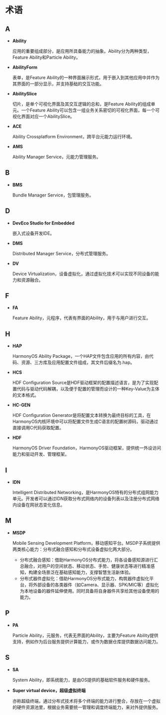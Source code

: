 # 术语<a name="ZH-CN_TOPIC_0000001053048859"></a>

## A<a name="zh-cn_topic_0000001050749051_section1679023922312"></a>

-   **Ability**

    应用的重要组成部分，是应用所具备能力的抽象。Ability分为两种类型，Feature Ability和Particle Ability。


-   **AbilityForm**

    表单，是Feature Ability的一种界面展示形式，用于嵌入到其他应用中并作为其界面的一部分显示，并支持基础的交互功能。


-   **AbilitySlice**

    切片，是单个可视化界面及其交互逻辑的总和，是Feature Ability的组成单元。一个Feature Ability可以包含一组业务关系密切的可视化界面，每一个可视化界面对应一个AbilitySlice。

-   **ACE**

    Ability Crossplatform Environment，跨平台元能力运行环境。

-   **AMS**

    Ability Manager Service，元能力管理服务。


## B<a name="zh-cn_topic_0000001050749051_section62182102017"></a>

-   **BMS**

    Bundle Manager Service，包管理服务。


## D<a name="zh-cn_topic_0000001050749051_section1670294920236"></a>

-   **DevEco Studio for Embedded**

    嵌入式设备开发IDE。

-   **DMS**

    Distributed Manager Service，分布式管理服务。

-   **DV**

    Device Virtualization，设备虚拟化，通过虚拟化技术可以实现不同设备的能力和资源融合。


## F<a name="zh-cn_topic_0000001050749051_section5406185415236"></a>

-   **FA**

    Feature Ability，元程序，代表有界面的Ability，用于与用户进行交互。


## H<a name="zh-cn_topic_0000001050749051_section891816813243"></a>

-   **HAP**

    HarmonyOS Ability Package，一个HAP文件包含应用的所有内容，由代码、资源、三方库及应用配置文件组成，其文件后缀名为.hap。

-   **HCS**

    HDF Configuration Source是HDF驱动框架的配置描述语言，是为了实现配置代码与驱动代码解耦，以及便于配置的管理而设计的一种Key-Value为主体的文本格式。


-   **HC-GEN**

    HDF Configuration Generator是将配置文本转换为最终目标的工具，在HarmonyOS内核环境中可以将配置文件生成C语言的配置树源码，驱动通过直接调用C代码获取配置。


-   **HDF**

    HarmonyOS Driver Foundation，HarmonyOS驱动框架，提供统一外设访问能力和驱动开发、管理框架。


## I<a name="zh-cn_topic_0000001050749051_section10124052142516"></a>

-   **IDN**

    Intelligent Distributed Networking，是HarmonyOS特有的分布式组网能力单元。开发者可以通过IDN获取分布式网络内的设备列表以及注册分布式网络内设备在网状态变化信息。


## M<a name="zh-cn_topic_0000001050749051_section0352490467"></a>

-   **MSDP**

    Mobile Sensing Development Platform，移动感知平台。MSDP子系统提供两类核心能力：分布式融合感知和分布式设备虚拟化两大部分。

    -   分布式融合感知：借助HarmonyOS分布式能力，将各设备感知源进行汇总融合，对用户的空间状态、移动状态、手势、健康状态等进行精准感知，构建全场景泛在基础感知能力，支撑智慧生活新体验。
    -   分布式器件虚拟化：借助HarmonyOS分布式能力，构筑器件虚拟化平台，将外部设备的各类器件（如Camera、显示器、SPK/MIC等）虚拟化为本地设备的器件延伸使用。同时具备将自身器件共享给其他设备使用的能力。


## P<a name="zh-cn_topic_0000001050749051_section779354121411"></a>

-   **PA**

    Particle Ability，元服务，代表无界面的Ability，主要为Feature Ability提供支持，例如作为后台服务提供计算能力，或作为数据仓库提供数据访问能力。


## S<a name="zh-cn_topic_0000001050749051_section25661636182615"></a>

-   **SA**

    System Ability，即系统能力，是由OS提供的基础软件服务和硬件服务。


-   **Super virtual device，超级虚拟终端**

    亦称超级终端，通过分布式技术将多个终端的能力进行整合，存放在一个虚拟的硬件资源池里，根据业务需要统一管理和调度终端能力，来对外提供服务。


